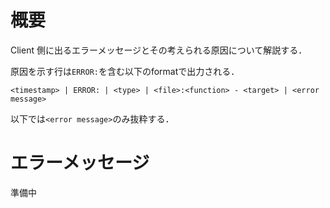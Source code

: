 # 概要
Client 側に出るエラーメッセージとその考えられる原因について解説する．

原因を示す行は`ERROR:`を含む以下のformatで出力される．
```
<timestamp> | ERROR: | <type> | <file>:<function> - <target> | <error message>
```
以下では`<error message>`のみ抜粋する．
# エラーメッセージ
準備中